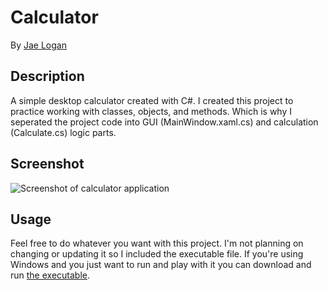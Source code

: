 # Calculator

By <a href="http://www.jrliv.com" target="_blank">Jae Logan</a>

## Description

A simple desktop calculator created with C#. I created this project to practice working with classes, objects, and methods. Which is why I seperated the project code into GUI (MainWindow.xaml.cs) and calculation (Calculate.cs) logic parts.

## Screenshot

<img src="https://res.cloudinary.com/jrliv/image/upload/v1498271181/calcSS_orglxt.jpg" alt="Screenshot of calculator application" />

##	Usage

Feel free to do whatever you want with this project. I'm not planning on changing or updating it so I included the executable file. If you're using Windows and you just want to run and play with it you can download and run <a href="https://github.com/jrliv/Calculator/blob/master/Calculator/bin/Debug/Calculator.exe" target="_blank">the executable</a>.